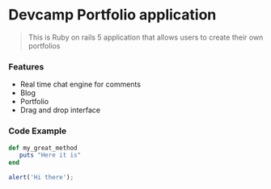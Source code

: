 # Devcamp Portfolio application

> This is Ruby on rails 5 application that allows users to create their own portfolios

### Features

- Real time chat engine for comments
- Blog
- Portfolio
- Drag and drop interface

### Code Example

```ruby
def my_great_method
   puts "Here it is"
end
```

```javascript
alert('Hi there');
```
